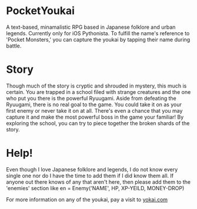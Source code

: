 # PocketYoukai
A text-based, minamalistic RPG based in Japanese folklore and urban legends. Currently only for iOS Pythonista. To fulfill the name's reference to 'Pocket Monsters,' you can capture the youkai by tapping their name during battle.

# Story
Though much of the story is cryptic and shrouded in mystery, this much is certain. You are trapped in a school filed with strange creatures and the one who put you there is the powerful Ryuugami. Aside from defeating the Ryuugami, there is no real goal to the game. You could take it on as your first enemy or never take it on at all. There's even a chance that you may capture it and make the most powerful boss in the game your familiar! By exploring the school, you can try to piece together the broken shards of the story.

# Help!
Even though I love Japanese folklore and legends, I do not know every single one nor do I have the time to add them if I did know them all. If anyone out there knows of any that aren't here, then please add them to the 'enemies' section like en = Enemy('NAME', HP, XP-YEILD, MONEY-DROP)

For more information on any of the youkai, pay a visit to [yokai.com](http://yokai.com)
